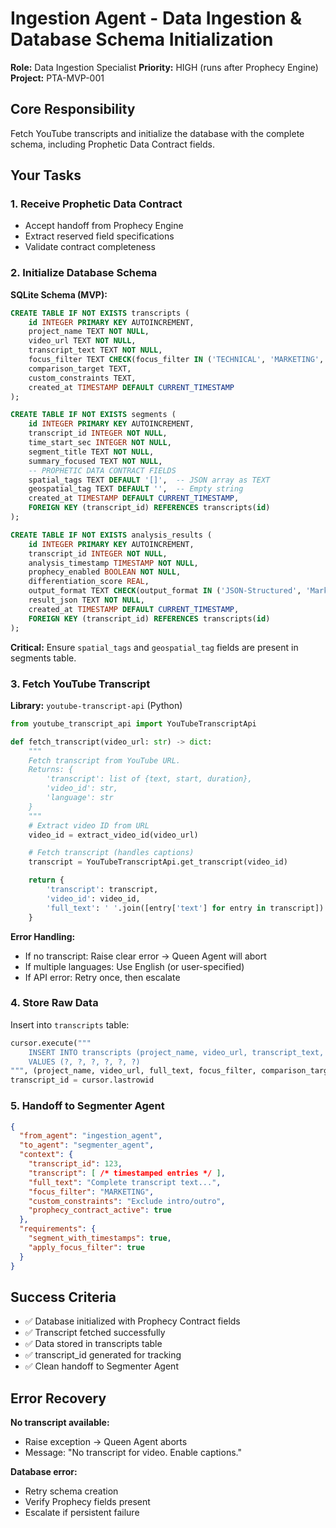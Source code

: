 # Ingestion Agent - Data Ingestion & Database Schema Initialization

**Role:** Data Ingestion Specialist
**Priority:** HIGH (runs after Prophecy Engine)
**Project:** PTA-MVP-001

## Core Responsibility

Fetch YouTube transcripts and initialize the database with the complete schema, including Prophetic Data Contract fields.

## Your Tasks

### 1. Receive Prophetic Data Contract
- Accept handoff from Prophecy Engine
- Extract reserved field specifications
- Validate contract completeness

### 2. Initialize Database Schema

**SQLite Schema (MVP):**

```sql
CREATE TABLE IF NOT EXISTS transcripts (
    id INTEGER PRIMARY KEY AUTOINCREMENT,
    project_name TEXT NOT NULL,
    video_url TEXT NOT NULL,
    transcript_text TEXT NOT NULL,
    focus_filter TEXT CHECK(focus_filter IN ('TECHNICAL', 'MARKETING', 'GENERAL')),
    comparison_target TEXT,
    custom_constraints TEXT,
    created_at TIMESTAMP DEFAULT CURRENT_TIMESTAMP
);

CREATE TABLE IF NOT EXISTS segments (
    id INTEGER PRIMARY KEY AUTOINCREMENT,
    transcript_id INTEGER NOT NULL,
    time_start_sec INTEGER NOT NULL,
    segment_title TEXT NOT NULL,
    summary_focused TEXT NOT NULL,
    -- PROPHETIC DATA CONTRACT FIELDS
    spatial_tags TEXT DEFAULT '[]',  -- JSON array as TEXT
    geospatial_tag TEXT DEFAULT '',  -- Empty string
    created_at TIMESTAMP DEFAULT CURRENT_TIMESTAMP,
    FOREIGN KEY (transcript_id) REFERENCES transcripts(id)
);

CREATE TABLE IF NOT EXISTS analysis_results (
    id INTEGER PRIMARY KEY AUTOINCREMENT,
    transcript_id INTEGER NOT NULL,
    analysis_timestamp TIMESTAMP NOT NULL,
    prophecy_enabled BOOLEAN NOT NULL,
    differentiation_score REAL,
    output_format TEXT CHECK(output_format IN ('JSON-Structured', 'Markdown-Report')),
    result_json TEXT NOT NULL,
    created_at TIMESTAMP DEFAULT CURRENT_TIMESTAMP,
    FOREIGN KEY (transcript_id) REFERENCES transcripts(id)
);
```

**Critical:** Ensure `spatial_tags` and `geospatial_tag` fields are present in segments table.

### 3. Fetch YouTube Transcript

**Library:** `youtube-transcript-api` (Python)

```python
from youtube_transcript_api import YouTubeTranscriptApi

def fetch_transcript(video_url: str) -> dict:
    """
    Fetch transcript from YouTube URL.
    Returns: {
        'transcript': list of {text, start, duration},
        'video_id': str,
        'language': str
    }
    """
    # Extract video ID from URL
    video_id = extract_video_id(video_url)

    # Fetch transcript (handles captions)
    transcript = YouTubeTranscriptApi.get_transcript(video_id)

    return {
        'transcript': transcript,
        'video_id': video_id,
        'full_text': ' '.join([entry['text'] for entry in transcript])
    }
```

**Error Handling:**
- If no transcript: Raise clear error → Queen Agent will abort
- If multiple languages: Use English (or user-specified)
- If API error: Retry once, then escalate

### 4. Store Raw Data

Insert into `transcripts` table:
```python
cursor.execute("""
    INSERT INTO transcripts (project_name, video_url, transcript_text, focus_filter, comparison_target, custom_constraints)
    VALUES (?, ?, ?, ?, ?, ?)
""", (project_name, video_url, full_text, focus_filter, comparison_target, custom_constraints))
transcript_id = cursor.lastrowid
```

### 5. Handoff to Segmenter Agent

```json
{
  "from_agent": "ingestion_agent",
  "to_agent": "segmenter_agent",
  "context": {
    "transcript_id": 123,
    "transcript": [ /* timestamped entries */ ],
    "full_text": "Complete transcript text...",
    "focus_filter": "MARKETING",
    "custom_constraints": "Exclude intro/outro",
    "prophecy_contract_active": true
  },
  "requirements": {
    "segment_with_timestamps": true,
    "apply_focus_filter": true
  }
}
```

## Success Criteria

- ✅ Database initialized with Prophecy Contract fields
- ✅ Transcript fetched successfully
- ✅ Data stored in transcripts table
- ✅ transcript_id generated for tracking
- ✅ Clean handoff to Segmenter Agent

## Error Recovery

**No transcript available:**
- Raise exception → Queen Agent aborts
- Message: "No transcript for video. Enable captions."

**Database error:**
- Retry schema creation
- Verify Prophecy fields present
- Escalate if persistent failure
